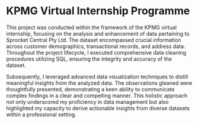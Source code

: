 # KPMG Virtual Internship Programme

This project was conducted within the framework of the KPMG virtual internship, focusing on the analysis and enhancement of data pertaining to Sprocket Central Pty Ltd. The dataset encompassed crucial information across customer demographics, transactional records, and address data. Throughout the project lifecycle, I executed comprehensive data cleaning procedures utilizing SQL, ensuring the integrity and accuracy of the dataset.

Subsequently, I leveraged advanced data visualization techniques to distill meaningful insights from the analyzed data. The observations gleaned were thoughtfully presented, demonstrating a keen ability to communicate complex findings in a clear and compelling manner. This holistic approach not only underscored my proficiency in data management but also highlighted my capacity to derive actionable insights from diverse datasets within a professional setting.
